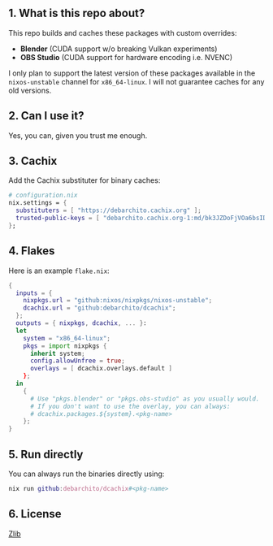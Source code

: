 ## 1. What is this repo about?

This repo builds and caches these packages with custom overrides:

- **Blender** (CUDA support w/o breaking Vulkan experiments)
- **OBS Studio** (CUDA support for hardware encoding i.e. NVENC)

I only plan to support the latest version of these packages available in the
`nixos-unstable` channel for `x86_64-linux`. I will not guarantee caches for any
old versions.

## 2. Can I use it?

Yes, you can, given you trust me enough.

## 3. Cachix

Add the Cachix substituter for binary caches:

```nix
# configuration.nix
nix.settings = {
  substituters = [ "https://debarchito.cachix.org" ];
  trusted-public-keys = [ "debarchito.cachix.org-1:md/bk3JZDoFjVOa6bsIDqaY5hcSec4KPWn8q3PbpCl8=" ];
};
```

## 4. Flakes

Here is an example `flake.nix`:

```nix
{
  inputs = {
    nixpkgs.url = "github:nixos/nixpkgs/nixos-unstable";
    dcachix.url = "github:debarchito/dcachix";
  };
  outputs = { nixpkgs, dcachix, ... }:
  let
    system = "x86_64-linux";
    pkgs = import nixpkgs {
      inherit system;
      config.allowUnfree = true;
      overlays = [ dcachix.overlays.default ]
    };
  in
    {
      # Use "pkgs.blender" or "pkgs.obs-studio" as you usually would.
      # If you don't want to use the overlay, you can always:
      # dcachix.packages.${system}.<pkg-name>
    };
}
```

## 5. Run directly

You can always run the binaries directly using:

```nix
nix run github:debarchito/dcachix#<pkg-name>
```

## 6. License

[Zlib](/LICENSE)

